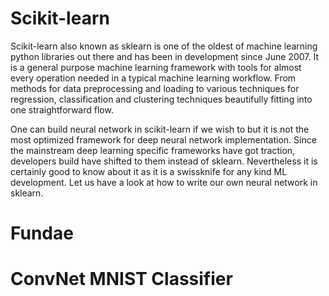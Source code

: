 # Scikit-learn

Scikit-learn also known as sklearn is one of the oldest of machine learning python libraries out there and has been in development since June 2007. It is a general purpose machine learning framework with tools for almost every operation needed in a typical machine learning workflow. From methods for data preprocessing and loading to various techniques for regression, classification and clustering techniques beautifully fitting into one straightforward flow. 


One can build neural network in scikit-learn if we wish to but it is not the most optimized framework for deep neural network implementation. Since the mainstream deep learning specific frameworks have got traction, developers build have shifted to them instead of sklearn. Nevertheless it is certainly good to know about it as it is a swissknife for any kind ML development. Let us have a look at how to write our own neural network in sklearn.

# Fundae


# ConvNet MNIST Classifier